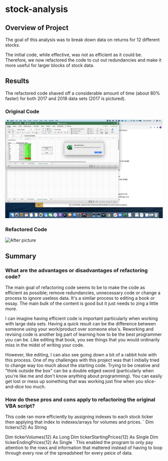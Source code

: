 # stock-analysis

## Overview of Project

The goal of this analysis was to break down data on returns for 12 different stocks.

The initial code, while effective, was not as efficient as it could be. Therefore, we now refactored the code to cut out redundancies and make it more useful for larger blocks of stock data.

## Results

The refactored code shaved off a considerable amount of time (about 80% faster) for both 2017 and 2018 data sets (2017 is pictured). 

### Original Code
![Before picture](Resources/Original_Code_Runtime_ScreenShot.png)

### Refactored Code
![After picture](Resources/Refactored_Code_Runtime_Screenshot.png)



## Summary
### What are the advantages or disadvantages of refactoring code?

The main goal of refactoring code seems to be to make the code as efficient as possible; remove redundancies, unnecessary code or change a process to ignore useless data. It's a similar process to editing a book or essay. The main bulk of the content is good but it just needs to zing a little more. 

I can imagine having efficient code is important particularly when working with large data sets. Having a quick result can be the difference between someone using your work/product over someone else's. Reworking and revising code is another big part of learning how to be the best programmer you can be. Like editing that book, you see things that you would ordinarily miss in the midst of writing your code.

However, like editing, I can also see going down a bit of a rabbit hole with this process. One of my challenges with this project was that I initially tried to change way too much about the starting code. Trying to be creative and "think outside the box" can be a double edged sword (particularly when you're like me and don't know anything about programming). You can easily get lost or mess up something that was working just fine when you slice-and-dice too much.

### How do these pros and cons apply to refactoring the original VBA script?

This code ran more efficiently by assigning indexes to each stock ticker then applying that index to indexes/arrays for volumes and prices.
`
Dim tickers(12) As String

Dim tickerVolumes(12) As Long
Dim tickerStartingPrices(12) As Single
Dim tickerEndingPrices(12) As Single
`
This enabled the program to only pay attention to the rows and information that mattered instead of having to loop through every row of the spreadsheet for every peice of data.
